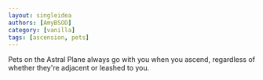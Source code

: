 ```yaml
---
layout: singleidea
authors: [AmyBSOD]
category: [vanilla]
tags: [ascension, pets]
---
```

Pets on the Astral Plane always go with you when you ascend, regardless of whether they're adjacent or leashed to you.

